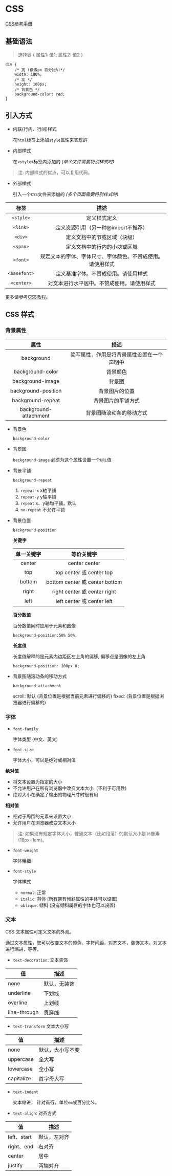 # CSS

[CSS参考手册](https://www.w3school.com.cn/cssref/index.asp)

## 基础语法

> 选择器 { 属性1: 值1; 属性2: 值2 }

```
div {
    /* 宽 (像素px 百分比%)*/
    width: 100%;
    /* 高 */
    height: 100px;
    /* 背景色 */
    background-color: red;
}
```

## 引入方式

- 内联(行内、行间)样式

    在`html`标签上添加`style`属性来实现的

- 内部样式

    在`<style>`标签内添加的 *(单个文件需要特别样式时)*

> 注: 内部样式的优点，可以复用代码。

- 外部样式

    引入一个`CSS`文件来添加的 *(多个页面需要特别样式时)*

|标签|描述|
|:---:|:---:|
|`<style>`|定义样式定义|
|`<link>`|定义资源引用（另一种@import不推荐）|
|`<div>`|定义文档中的节或区域（块级）|
|`<span>`|定义文档中的行内的小块或区域|
|`<font>`|规定文本的字体、字体尺寸、字体颜色。不赞成使用。请使用样式|
|`<basefont>`|定义基准字体。不赞成使用。请使用样式|
|`<center>`|对文本进行水平居中。不赞成使用。请使用样式|

更多请参考[CSS教程](https://www.w3school.com.cn/css/index.asp)。

## CSS 样式

### 背景属性

|属性|描述|
|:---:|:---:|
|background|简写属性，作用是将背景属性设置在一个声明中|
|background-color|背景颜色|
|background-image|背景图|
|background-position|背景图片的位置|
|background-repeat|背景图片的平铺方式|
|background-attachment|背景图随滚动条的移动方式|

- 背景色

    `background-color`

- 背景图

    `background-image` 必须为这个属性设置一个`URL`值

- 背景平铺

    `background-repeat`

    1. `repeat-x` x轴平铺
    2. `repeat-y` y轴平铺
    3. `repeat` x、y轴均平铺，默认
    4. `no-repeat` 不允许平铺

- 背景位置

    `background-position`

    **关键字**

    |单一关键字|等价关键字|
    |:---:|:---:|
    |center|center center|
    |top|top center 或 center top|
    |bottom|bottom center 或 center bottom|
    |right|right center 或 center right|
    |left|left center 或 center left|

    **百分数值** 

    百分数值同时应用于元素和图像

    `background-position:50% 50%;`

    **长度值**

    长度值解释的是元素内边距区左上角的偏移, 偏移点是图像的左上角

    `background-position: 100px 0;`

- 背景图随滚动条的移动方式

    `background-attachment`

    scroll: 默认 (背景位置是根据当前元素进行偏移的)
    fixed: (背景位置是根据浏览器进行偏移的)

### 字体

- `font-family`

    字体类型 (中文、英文)

- `font-size`

    字体大小，可以是绝对或相对值

**绝对值**

- 将文本设置为指定的大小
- 不允许用户在所有浏览器中改变文本大小（不利于可用性)
- 绝对大小在确定了输出的物理尺寸时很有用

**相对值**

- 相对于周围的元素来设置大小
- 允许用户在浏览器改变文本大小

> 注: 如果没有规定字体大小，普通文本（比如段落）的默认大小是`16`像素 (16px=1em)。

- `font-weight`

    字体粗细

- `font-style`

    字体样式

    - `normal`: 正常
    - `italic`: 斜体 (所有带有倾斜属性的字体可以设置)
    - `oblique`: 倾斜 (没有倾斜属性的字体也可以设置)

### 文本

CSS 文本属性可定义文本的外观。

通过文本属性，您可以改变文本的颜色、字符间距，对齐文本，装饰文本，对文本进行缩进，等等。

- `text-decoration`: 文本装饰

|值|描述|
|---|---|
|none|默认，无装饰|
|underline|下划线|
|overline|上划线|
|line-through|贯穿线|

- `text-transform` 文本大小写

|值|描述|
|---|---|
|none|默认，大小写不变|
|uppercase|全大写|
|lowercase|全小写|
|capitalize|首字母大写|

- `text-indent`

    文本缩进， 针对首行，单位`em`或百分比%。

- `text-align`: 对齐方式

|值|描述|
|---|---|
|left、start|默认，左对齐|
|right、end|右对齐|
|center|居中|
|justify|两端对齐|








